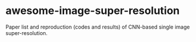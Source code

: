 # awesome-image-super-resolution
Paper list and reproduction (codes and results) of CNN-based single image super-resolution.
